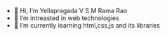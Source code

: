 - 👋 Hi, I’m Yellapragada V S M Rama Rao
- 👀 I’m intreasted in web technologies
- 🌱 I’m currently learning html,css,js and its libraries


